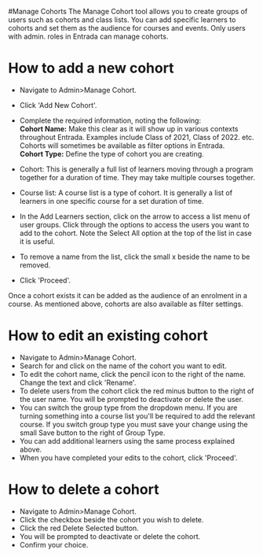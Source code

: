 #Manage Cohorts
The Manage Cohort tool allows you to create groups of users such as cohorts and class lists.  You can add specific learners to cohorts and set them as the audience for courses and events.  Only users with admin. roles in Entrada can manage cohorts.

# How to add a new cohort
* Navigate to Admin>Manage Cohort.
* Click 'Add New Cohort'.
* Complete the required information, noting the following:  
**Cohort Name:** Make this clear as it will show up in various contexts throughout Entrada.  Examples include Class of 2021, Class of 2022. etc. Cohorts will sometimes be available as filter options in Entrada.  
**Cohort Type:** Define the type of cohort you are creating.
* Cohort: This is generally a full list of learners moving through a program together for a duration of time.  They may take multiple courses together.  
* Course list: A course list is a type of cohort. It is generally a list of learners in one specific course for a set duration of time.  

* In the Add Learners section, click on the arrow to access a list menu of user groups.  Click through the options to access the users you want to add to the cohort.  Note the Select All option at the top of the list in case it is useful.  
* To remove a name from the list, click the small x beside the name to be removed.
* Click 'Proceed'.

Once a cohort exists it can be added as the audience of an enrolment in a course.  As mentioned above, cohorts are also available as filter settings.

# How to edit an existing cohort
* Navigate to Admin>Manage Cohort.
* Search for and click on the name of the cohort you want to edit.
* To edit the cohort name, click the pencil icon to the right of the name.  Change the text and click 'Rename'.
* To delete users from the cohort click the red minus button to the right of the user name.  You will be prompted to deactivate or delete the user.  
* You can switch the group type from the dropdown menu.  If you are turning something into a course list you'll be required to add the relevant course.  If you switch group type you must save your change using the small Save button to the right of Group Type.
* You can add additional learners using the same process explained above.
* When you have completed your edits to the cohort, click 'Proceed'.

# How to delete a cohort
* Navigate to Admin>Manage Cohort.
* Click the checkbox beside the cohort you wish to delete.
* Click the red Delete Selected button.
* You will be prompted to deactivate or delete the cohort.
* Confirm your choice.
